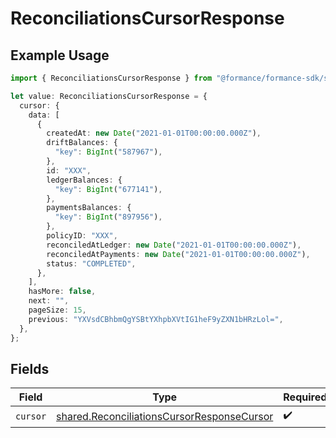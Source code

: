 # ReconciliationsCursorResponse

## Example Usage

```typescript
import { ReconciliationsCursorResponse } from "@formance/formance-sdk/sdk/models/shared";

let value: ReconciliationsCursorResponse = {
  cursor: {
    data: [
      {
        createdAt: new Date("2021-01-01T00:00:00.000Z"),
        driftBalances: {
          "key": BigInt("587967"),
        },
        id: "XXX",
        ledgerBalances: {
          "key": BigInt("677141"),
        },
        paymentsBalances: {
          "key": BigInt("897956"),
        },
        policyID: "XXX",
        reconciledAtLedger: new Date("2021-01-01T00:00:00.000Z"),
        reconciledAtPayments: new Date("2021-01-01T00:00:00.000Z"),
        status: "COMPLETED",
      },
    ],
    hasMore: false,
    next: "",
    pageSize: 15,
    previous: "YXVsdCBhbmQgYSBtYXhpbXVtIG1heF9yZXN1bHRzLol=",
  },
};
```

## Fields

| Field                                                                                                           | Type                                                                                                            | Required                                                                                                        | Description                                                                                                     |
| --------------------------------------------------------------------------------------------------------------- | --------------------------------------------------------------------------------------------------------------- | --------------------------------------------------------------------------------------------------------------- | --------------------------------------------------------------------------------------------------------------- |
| `cursor`                                                                                                        | [shared.ReconciliationsCursorResponseCursor](../../../sdk/models/shared/reconciliationscursorresponsecursor.md) | :heavy_check_mark:                                                                                              | N/A                                                                                                             |